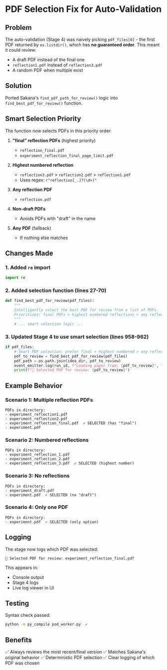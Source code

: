 # PDF Selection Fix for Auto-Validation

## Problem
The auto-validation (Stage 4) was naively picking `pdf_files[0]` - the first PDF returned by `os.listdir()`, which has **no guaranteed order**. This meant it could review:
- A draft PDF instead of the final one
- `reflection1.pdf` instead of `reflection3.pdf`  
- A random PDF when multiple exist

## Solution
Ported Sakana's `find_pdf_path_for_review()` logic into `find_best_pdf_for_review()` function.

## Smart Selection Priority

The function now selects PDFs in this priority order:

1. **"final" reflection PDFs** (highest priority)
   - `reflection_final.pdf`
   - `experiment_reflection_final_page_limit.pdf`

2. **Highest numbered reflection**
   - `reflection3.pdf` > `reflection2.pdf` > `reflection1.pdf`
   - Uses regex: `r"reflection[_.]?(\d+)"`

3. **Any reflection PDF**
   - `reflection.pdf`

4. **Non-draft PDFs**
   - Avoids PDFs with "draft" in the name

5. **Any PDF** (fallback)
   - If nothing else matches

## Changes Made

### 1. Added `re` import
```python
import re
```

### 2. Added selection function (lines 27-70)
```python
def find_best_pdf_for_review(pdf_files):
    """
    Intelligently select the best PDF for review from a list of PDFs.
    Prioritizes: final PDFs > highest numbered reflections > any reflection > any PDF
    """
    # ... smart selection logic ...
```

### 3. Updated Stage 4 to use smart selection (lines 958-962)
```python
if pdf_files:
    # Smart PDF selection: prefer final > highest numbered > any reflection
    pdf_to_review = find_best_pdf_for_review(pdf_files)
    pdf_path = os.path.join(idea_dir, pdf_to_review)
    event_emitter.log(run_id, f"Loading paper from: {pdf_to_review}", "info", "Stage_4")
    print(f"📄 Selected PDF for review: {pdf_to_review}")
```

## Example Behavior

### Scenario 1: Multiple reflection PDFs
```
PDFs in directory:
- experiment_reflection1.pdf
- experiment_reflection2.pdf
- experiment_reflection_final.pdf  ✓ SELECTED (has "final")
- experiment.pdf
```

### Scenario 2: Numbered reflections
```
PDFs in directory:
- experiment_reflection_1.pdf
- experiment_reflection_2.pdf
- experiment_reflection_3.pdf  ✓ SELECTED (highest number)
```

### Scenario 3: No reflections
```
PDFs in directory:
- experiment_draft.pdf
- experiment.pdf  ✓ SELECTED (no "draft")
```

### Scenario 4: Only one PDF
```
PDFs in directory:
- experiment.pdf  ✓ SELECTED (only option)
```

## Logging
The stage now logs which PDF was selected:
```
📄 Selected PDF for review: experiment_reflection_final.pdf
```

This appears in:
- Console output
- Stage 4 logs  
- Live log viewer in UI

## Testing
Syntax check passed:
```bash
python -m py_compile pod_worker.py  ✓
```

## Benefits
✅ Always reviews the most recent/final version
✅ Matches Sakana's original behavior
✅ Deterministic PDF selection
✅ Clear logging of which PDF was chosen

